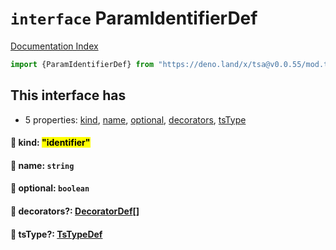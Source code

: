 # `interface` ParamIdentifierDef

[Documentation Index](../README.md)

```ts
import {ParamIdentifierDef} from "https://deno.land/x/tsa@v0.0.55/mod.ts"
```

## This interface has

- 5 properties:
[kind](#-kind-identifier),
[name](#-name-string),
[optional](#-optional-boolean),
[decorators](#-decorators-decoratordef),
[tsType](#-tstype-tstypedef)


#### 📄 kind: <mark>"identifier"</mark>



#### 📄 name: `string`



#### 📄 optional: `boolean`



#### 📄 decorators?: [DecoratorDef](../interface.DecoratorDef/README.md)\[]



#### 📄 tsType?: [TsTypeDef](../type.TsTypeDef/README.md)



